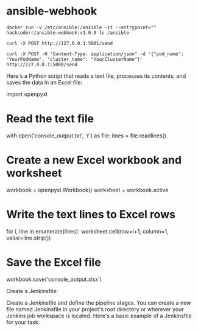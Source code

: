 # ansible-webhook

```
docker run -v /etc/ansible:/ansible -it --entrypoint="" hackcoderr/ansible-webhook:v1.0.0 ls /ansible
```

```
curl -X POST http://127.0.0.1:5001/send
```
```
curl -X POST -H "Content-Type: application/json" -d '{"pod_name": "YourPodName", "cluster_name": "YourClusterName"}' http://127.0.0.1:5000/send
```


Here's a Python script that reads a text file, processes its contents, and saves the data in an Excel file:

import openpyxl

# Read the text file
with open('console_output.txt', 'r') as file:
    lines = file.readlines()

# Create a new Excel workbook and worksheet
workbook = openpyxl.Workbook()
worksheet = workbook.active

# Write the text lines to Excel rows
for i, line in enumerate(lines):
    worksheet.cell(row=i+1, column=1, value=line.strip())

# Save the Excel file
workbook.save('console_output.xlsx')





Create a Jenkinsfile:

Create a Jenkinsfile and define the pipeline stages. You can create a new file named Jenkinsfile in your project's root directory or wherever your Jenkins job workspace is located. Here's a basic example of a Jenkinsfile for your task:






